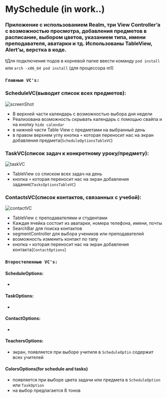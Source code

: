 # MySchedule (in work..)
<!-- ## schedule for school or university -->


### Приложение с использованием Realm, три View Controller’a c возможностью просмотра, добавления предметов в расписание, выбором цветов, указанием типа, имени преподавателя, аватарки и тд. Использованы TableView, Alert’ы, верстка в коде.

❗️Для подключения подов в корневой папке ввести команду ``pod install`` или ``arch -x86_64 pod install`` (для процессора m1)



<!-- ![scr](https://i.ibb.co/HYgs5zC/ezgif-com-gif-maker-1.gif) -->

### ``Главные VC's:``
### ScheduleVC(выводит список всех предметов):
![screenShot](https://i.ibb.co/wRsQLxc/ezgif-com-gif-maker.gif)
- В верхней части календарь с возможностью выбора дня недели
- Реализована возможность скрывать календарь с помощью свайпа и на кнопку ``hide calendar``
- в нижней части Table View с предметами на выбранный день
- в правом верхнем углу кнопка ``+`` которая переносит нас на экран добавления предмета(``SсheduleOptionsTableVC``)

### TaskVC(cписок задач к конкретному уроку/предмету):
![taskVC](https://i.ibb.co/dK5ygKq/ezgif-com-gif-maker-3.gif)
- TableView со списком всех задач на день
- кнопка ``+`` которая переносит нас на экран добавления задания(``TasksOptionsTableVC``)

### ContactsVC(список контактов, связанных с учебой):
![contactVC](https://i.ibb.co/brdWyQX/ezgif-com-gif-maker-2.gif)
- TableView с преподавателями и студентами
- Каждая ячейка состоит из аватарки, номера телефона, имени, почты
- SearchBar для поиска контактов
- segmentController для выбора учеников или преподавателей
- возможность изменить контакт по тапу
- кнопка ``+`` которая переносит нас на экран добавления контакта(``ContactOptions``)

### ``Второстепенные VC's:`` 
#### ScheduleOptions:
- 
#### TaskOptions:
- 
#### ContactOptions:
- 
#### TeachersOptions:
- экран, появляется при выборе учитиля в ``ScheduleOptin`` содержит всех учителей
#### ColorsOptions(for schedule and tasks)
- появляется при выборе цвета задачи или предмета в ``ScheduleOption`` или ``TaskOption``
- на выбор предлагается 8 тонов
